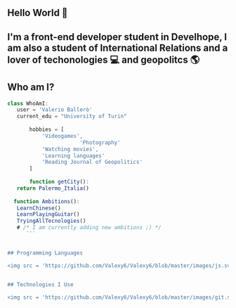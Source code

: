 ## Hello World 👋

## I'm a front-end developer student in Develhope, I am also a student of International Relations and a lover of techonologies :computer: and geopolitcs :earth_americas: 



## Who am I?
 ```javascript
 class WhoAmI:
	user = 'Valerio Ballerò'
   	current_edu = "University of Turin"
    
      	hobbies = [
   			'Videogames',
                        'Photography'
   			'Watching movies',
   			'Learning languages'
   			'Reading Journal of Geopolitics'
   		]
		
		function getCity():
   	return Palermo_Italia()
   
   function Ambitions():
   	LearnChinese()
   	LearnPlayingGuitar()
   	TryingAllTecnologies()
   	# /* I am currently adding new ambitions ;) */
       ```


## Programming Languages

<img src = 'https://github.com/Valexy6/Valexy6/blob/master/images/js.svg' width='30'/><img src = 'https://github.com/Valexy6/Valexy6/blob/master/images/bootstrap.svg' width='33'/><img src = 'https://github.com/Valexy6/Valexy6/blob/master/images/html.svg' width='30'/> <img src = 'https://github.com/Valexy6/Valexy6/blob/master/images/css.svg' width='30'/>


## Technologies I Use

<img src = 'https://github.com/Valexy6/Valexy6/blob/master/images/git.svg' width='30'/>
